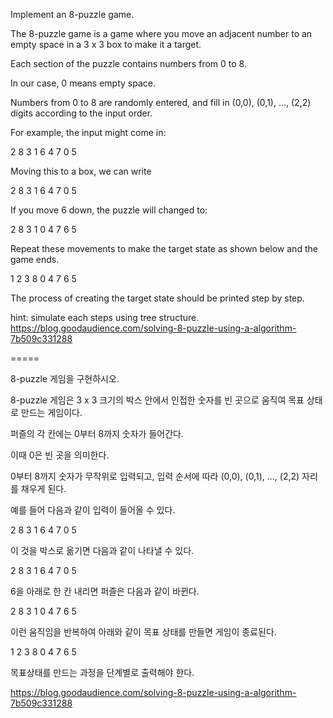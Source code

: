 Implement an 8-puzzle game.

The 8-puzzle game is a game where you move an adjacent number to an empty space in a 3 x 3 box to make it a target.

Each section of the puzzle contains numbers from 0 to 8.

In our case, 0 means empty space.

Numbers from 0 to 8 are randomly entered, and fill in (0,0), (0,1), ..., (2,2) digits according to the input order.

For example, the input might come in:

2 8 3 1 6 4 7 0 5

Moving this to a box, we can write

2 8 3
1 6 4
7 0 5

If you move 6 down, the puzzle will changed to:

2 8 3
1 0 4
7 6 5

Repeat these movements to make the target state as shown below and the game ends.

1 2 3
8 0 4
7 6 5

The process of creating the target state should be printed step by step.

hint: simulate each steps using tree structure.
https://blog.goodaudience.com/solving-8-puzzle-using-a-algorithm-7b509c331288 

=====

8-puzzle 게임을 구현하시오.

8-puzzle 게임은 3 x 3 크기의 박스 안에서 인접한 숫자를 빈 곳으로 움직여 목표 상태로 만드는 게임이다.

퍼즐의 각 칸에는 0부터 8까지 숫자가 들어간다.

이때 0은 빈 곳을 의미한다.

0부터 8까지 숫자가 무작위로 입력되고, 입력 순서에 따라 (0,0), (0,1), ..., (2,2) 자리를 채우게 된다.

예를 들어 다음과 같이 입력이 들어올 수 있다.

2 8 3 1 6 4 7 0 5

이 것을 박스로 옮기면 다음과 같이 나타낼 수 있다.

2 8 3
1 6 4
7 0 5 

6을 아래로 한 칸 내리면 퍼즐은 다음과 같이 바뀐다.

2 8 3
1 0 4
7 6 5

이런 움직임을 반복하여 아래와 같이 목표 상태를 만들면 게임이 종료된다.

1 2 3
8 0 4
7 6 5

목표상태를 만드는 과정을 단계별로 출력해야 한다.

 https://blog.goodaudience.com/solving-8-puzzle-using-a-algorithm-7b509c331288 